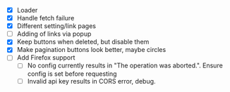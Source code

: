 * [X] Loader
* [X] Handle fetch failure
* [X] Different setting/link pages
* [ ] Adding of links via popup
* [X] Keep buttons when deleted, but disable them
* [X] Make pagination buttons look better, maybe circles
* [ ] Add Firefox support
  * [ ] No config currently results in "The operation was aborted.". Ensure config is set before requesting
  * [ ] Invalid api key results in CORS error, debug.
